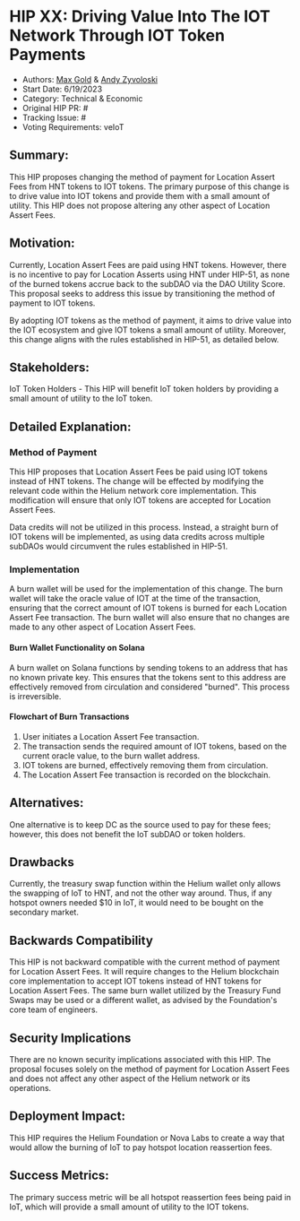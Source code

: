 # HIP XX:  Driving Value Into The IOT Network Through IOT Token Payments
- Authors: [Max Gold](https://github.com/maxgold91) & [Andy Zyvoloski](https://github.com/heatedlime)
- Start Date: 6/19/2023
- Category: Technical & Economic
- Original HIP PR: #
- Tracking Issue: #
- Voting Requirements: veIoT

## Summary: 
This HIP proposes changing the method of payment for Location Assert Fees from HNT tokens to IOT tokens. The primary purpose of this change is to drive value into IOT tokens and provide them with a small amount of utility. This HIP does not propose altering any other aspect of Location Assert Fees. 

## Motivation:
Currently, Location Assert Fees are paid using HNT tokens. However, there is no incentive to pay for Location Asserts using HNT under HIP-51, as none of the burned tokens accrue back to the subDAO via the DAO Utility Score. This proposal seeks to address this issue by transitioning the method of payment to IOT tokens.

By adopting IOT tokens as the method of payment, it aims to drive value into the IOT ecosystem and give IOT tokens a small amount of utility. Moreover, this change aligns with the rules established in HIP-51, as detailed below.

## Stakeholders:
IoT Token Holders - This HIP will benefit IoT token holders by providing a small amount of utility to the IoT token.

## Detailed Explanation:
### Method of Payment
This HIP proposes that Location Assert Fees be paid using IOT tokens instead of HNT tokens. The change will be effected by modifying the relevant code within the Helium network core implementation. This modification will ensure that only IOT tokens are accepted for Location Assert Fees.

Data credits will not be utilized in this process. Instead, a straight burn of IOT tokens will be implemented, as using data credits across multiple subDAOs would circumvent the rules established in HIP-51. 

### Implementation

A burn wallet will be used for the implementation of this change. The burn wallet will take the oracle value of IOT at the time of the transaction, ensuring that the correct amount of IOT tokens is burned for each Location Assert Fee transaction. The burn wallet will also ensure that no changes are made to any other aspect of Location Assert Fees.

#### Burn Wallet Functionality on Solana

A burn wallet on Solana functions by sending tokens to an address that has no known private key. This ensures that the tokens sent to this address are effectively removed from circulation and considered "burned". This process is irreversible.

#### Flowchart of Burn Transactions

1. User initiates a Location Assert Fee transaction.
2. The transaction sends the required amount of IOT tokens, based on the current oracle value, to the burn wallet address.
3. IOT tokens are burned, effectively removing them from circulation.
4. The Location Assert Fee transaction is recorded on the blockchain.

## Alternatives:
One alternative is to keep DC as the source used to pay for these fees; however, this does not benefit the IoT subDAO or token holders.

## Drawbacks
Currently, the treasury swap function within the Helium wallet only allows the swapping of IoT to HNT, and not the other way around. Thus, if any hotspot owners needed $10 in IoT, it would need to be bought on the secondary market. 

## Backwards Compatibility
This HIP is not backward compatible with the current method of payment for Location Assert Fees. It will require changes to the Helium blockchain core implementation to accept IOT tokens instead of HNT tokens for Location Assert Fees.  The same burn wallet utilized by the Treasury Fund Swaps may be used or a different wallet, as advised by the Foundation's core team of engineers.

## Security Implications
There are no known security implications associated with this HIP. The proposal focuses solely on the method of payment for Location Assert Fees and does not affect any other aspect of the Helium network or its operations.

## Deployment Impact:
This HIP requires the Helium Foundation or Nova Labs to create a way that would allow the burning of IoT to pay hotspot location reassertion fees. 

## Success Metrics:
The primary success metric will be all hotspot reassertion fees being paid in IoT, which will provide a small amount of utility to the IOT tokens. 
